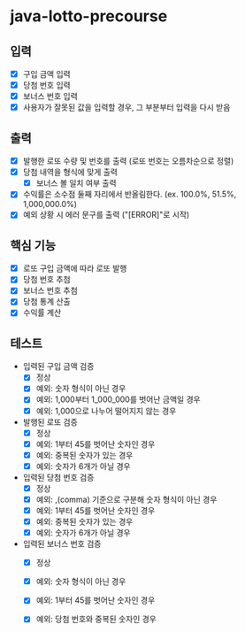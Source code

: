 # java-lotto-precourse

## 입력

- [x] 구입 금액 입력
- [x] 당첨 번호 입력
- [x] 보너스 번호 입력
- [x] 사용자가 잘못된 값을 입력할 경우, 그 부분부터 입력을 다시 받음

## 출력

- [x] 발행한 로또 수량 및 번호를 출력 (로또 번호는 오름차순으로 정렬)
- [x] 당첨 내역을 형식에 맞게 출력
    - [x] 보너스 볼 일치 여부 출력
- [x] 수익률은 소수점 둘째 자리에서 반올림한다. (ex. 100.0%, 51.5%, 1,000,000.0%)
- [x] 예외 상황 시 에러 문구를 출력 ("[ERROR]"로 시작)

## 핵심 기능

- [x] 로또 구입 금액에 따라 로또 발행
- [x] 당첨 번호 추첨
- [x] 보너스 번호 추첨
- [x] 당첨 통계 산출
- [x] 수익률 계산

## 테스트

- 입력된 구입 금액 검증
    - [x] 정상
    - [x] 예외: 숫자 형식이 아닌 경우
    - [x] 예외: 1,000부터 1_000_000를 벗어난 금액일 경우
    - [x] 예외: 1,000으로 나누어 떨어지지 않는 경우

- 발행된 로또 검증
    - [x] 정상
    - [x] 예외: 1부터 45를 벗어난 숫자인 경우
    - [x] 예외: 중복된 숫자가 있는 경우
    - [x] 예외: 숫자가 6개가 아닐 경우

- 입력된 당첨 번호 검증
    - [x] 정상
    - [x] 예외: ,(comma) 기준으로 구분해 숫자 형식이 아닌 경우
    - [x] 예외: 1부터 45를 벗어난 숫자인 경우
    - [x] 예외: 중복된 숫자가 있는 경우
    - [x] 예외: 숫자가 6개가 아닐 경우

- 입력된 보너스 번호 검증
    - [x] 정상
    - [x] 예외: 숫자 형식이 아닌 경우
    - [x] 예외: 1부터 45를 벗어난 숫자인 경우
    - [x] 예외: 당첨 번호와 중복된 숫자인 경우


